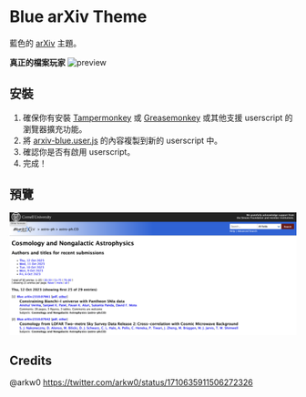 # Blue arXiv Theme
藍色的 [arXiv](https://arxiv.org/) 主題。

**真正的檔案玩家**
![preview](https://i.imgur.com/ZkreQPV.png)

## 安裝
1. 確保你有安裝 [Tampermonkey](https://www.tampermonkey.net/) 或 [Greasemonkey](https://www.greasespot.net/) 或其他支援 userscript 的瀏覽器擴充功能。
2. 將 [arxiv-blue.user.js](arxiv-blue.user.js) 的內容複製到新的 userscript 中。
3. 確認你是否有啟用 userscript。
4. 完成！

## 預覽
![preview](Preview.png)

## Credits
@arkw0
https://twitter.com/arkw0/status/1710635911506272326
